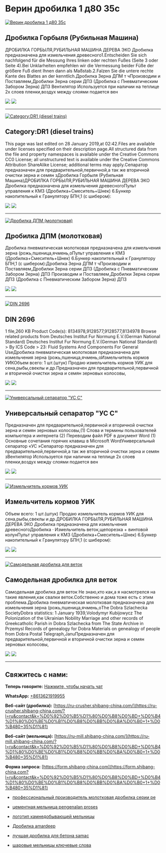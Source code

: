 # Верин дробилка 1 д80 35с

<a href="https://swt.shibang-china.com/?l=ru&img&k=%D0%92%D0%B5%D1%80%D0%B8%D0%BD+%D0%B4%D1%80%D0%BE%D0%B1%D0%B8%D0%BB%D0%BA%D0%B0+1+%D0%B480+35%D1%81" target="_blank">![Верин дробилка 1 д80 35с](http://static.shibang-china.com/all-800x300/824.jpg)</a>

## Дробилка Горбыля (Рубильная Машина)
ДРОБИЛКА ГОРБЫЛЯ,РУБИЛЬНАЯ МАШИНА ДЕРЕВА ЭКО Дробилка предназначена для измельчения древесного1.Entscheiden Sie sich nachfolgend f&#252;r die Messung Ihres linken oder rechten Fu&#223;es (Seite 3 oder Seite 4).Bei Unklarheiten empfehlen wir die Vermessung beider F&#252;&#223;e der gr&#246;&#223;ere Fu&#223; dient Ihnen dann als Ma&#223;stab.2.Falzen Sie die untere rechte Kante des Blattes an der kenntlich.Дробилка Зерна ДПМ т чПроизводим и Поставляем,Дробилки Зерна серии ДПЗ (Дробилка с Пневматическим Забором Зерна) ДПЗ Вентилятор Используется при наличии на теплице 2х слоев пленки,воздух между слоями подается вен


<a href="https://whatsapp.shibangsoft.com/WhatsApp.php" target="_blank" title="WhatsApp">![](http://static.shibang-china.com/icon/whatsapp.png)</a> <a href="https://swt.shibang-china.com/?l=ru&icon&k=%D0%92%D0%B5%D1%80%D0%B8%D0%BD+%D0%B4%D1%80%D0%BE%D0%B1%D0%B8%D0%BB%D0%BA%D0%B0+1+%D0%B480+35%D1%81" target="_blank">![](http://static.shibang-china.com/icon/chat-ru.png)</a>

---

<a href="https://swt.shibang-china.com/?l=ru&img&k=%D0%92%D0%B5%D1%80%D0%B8%D0%BD+%D0%B4%D1%80%D0%BE%D0%B1%D0%B8%D0%BB%D0%BA%D0%B0+1+%D0%B480+35%D1%81" target="_blank">![Category:DR1 (diesel trains)](http://static.shibang-china.com/all-800x300/265.jpg)</a>

## Category:DR1 (diesel trains)
This page was last edited on 28 January 2019,at 02:42.Files are available under licenses specified on their description page.All structured data from the file and property namespaces is available under the Creative Commons CC0 License; all unstructured text is available under the Creative Commons Attribution ShareAlike License; additional terms may apply.Сепаратор предназначен для предварительной,первичной,а так же вторичной очистки зерна и семян зДробилка Горбыля (Рубильная Машина)ДРОБИЛКА ГОРБЫЛЯ,РУБИЛЬНАЯ МАШИНА ДЕРЕВА ЭКО Дробилка предназначена для измельчения древесногоПульт управления к КМЗ (Дробилка+Смеситель+Шнек) 6.Бункер накопительный к Гранулятору БПН,1 (с шибером):


<a href="https://whatsapp.shibangsoft.com/WhatsApp.php" target="_blank" title="WhatsApp">![](http://static.shibang-china.com/icon/whatsapp.png)</a> <a href="https://swt.shibang-china.com/?l=ru&icon&k=%D0%92%D0%B5%D1%80%D0%B8%D0%BD+%D0%B4%D1%80%D0%BE%D0%B1%D0%B8%D0%BB%D0%BA%D0%B0+1+%D0%B480+35%D1%81" target="_blank">![](http://static.shibang-china.com/icon/chat-ru.png)</a>

---

<a href="https://swt.shibang-china.com/?l=ru&img&k=%D0%92%D0%B5%D1%80%D0%B8%D0%BD+%D0%B4%D1%80%D0%BE%D0%B1%D0%B8%D0%BB%D0%BA%D0%B0+1+%D0%B480+35%D1%81" target="_blank">![Дробилка ДПМ (молотковая)](http://static.shibang-china.com/all-800x300/1383.jpg)</a>

## Дробилка ДПМ (молотковая)
Дробилка пневматическая молотковая предназначена для измельчения зерна (рожь,пшеница,ячмень,оПульт управления к КМЗ (Дробилка+Смеситель+Шнек) 6.Бункер накопительный к Гранулятору БПН,1 (с шибером):Дробилка Зерна ДПМ т чПроизводим и Поставляем,Дробилки Зерна серии ДПЗ (Дробилка с Пневматическим Забором Зерна) ДПЗ Производим и Поставляем,Дробилки Зерна серии ДПЗ (Дробилка с Пневматическим Забором Зерна) ДПЗ


<a href="https://whatsapp.shibangsoft.com/WhatsApp.php" target="_blank" title="WhatsApp">![](http://static.shibang-china.com/icon/whatsapp.png)</a> <a href="https://swt.shibang-china.com/?l=ru&icon&k=%D0%92%D0%B5%D1%80%D0%B8%D0%BD+%D0%B4%D1%80%D0%BE%D0%B1%D0%B8%D0%BB%D0%BA%D0%B0+1+%D0%B480+35%D1%81" target="_blank">![](http://static.shibang-china.com/icon/chat-ru.png)</a>

---

<a href="https://swt.shibang-china.com/?l=ru&img&k=%D0%92%D0%B5%D1%80%D0%B8%D0%BD+%D0%B4%D1%80%D0%BE%D0%B1%D0%B8%D0%BB%D0%BA%D0%B0+1+%D0%B480+35%D1%81" target="_blank">![DIN 2696](http://static.shibang-china.com/all-800x300/1399.jpg)</a>

## DIN 2696
1 file,260 KB Product Code(s): 8134978,9128577,9128577,8134978 Browse related products from Deutsches Institut Fur Normung E.V.(German National Standard) Deutsches Institut Fur Normung E.V.(German National Standard) &gt; By ICS Code &gt; 23: Fluid Systems And Components For General UseДробилка пневматическая молотковая предназначена для измельчения зерна (рожь,пшеница,ячмень,оИзмельчитель кормов УИКОбъем всего: 1 шт.(штук) Продаю измельчитель кормов УИК для сена,рыбы,свеклы и др.Предназначен для предварительной,первичной и вторичной очистки зерна и семян зерновых колосовы,


<a href="https://whatsapp.shibangsoft.com/WhatsApp.php" target="_blank" title="WhatsApp">![](http://static.shibang-china.com/icon/whatsapp.png)</a> <a href="https://swt.shibang-china.com/?l=ru&icon&k=%D0%92%D0%B5%D1%80%D0%B8%D0%BD+%D0%B4%D1%80%D0%BE%D0%B1%D0%B8%D0%BB%D0%BA%D0%B0+1+%D0%B480+35%D1%81" target="_blank">![](http://static.shibang-china.com/icon/chat-ru.png)</a>

---

<a href="https://swt.shibang-china.com/?l=ru&img&k=%D0%92%D0%B5%D1%80%D0%B8%D0%BD+%D0%B4%D1%80%D0%BE%D0%B1%D0%B8%D0%BB%D0%BA%D0%B0+1+%D0%B480+35%D1%81" target="_blank">![Универсальный сепаратор &quot;УС С&quot;](http://static.shibang-china.com/all-800x300/606.jpg)</a>

## Универсальный сепаратор &quot;УС С&quot;
Предназначен для предварительной,первичной и вторичной очистки зерна и семян зерновых колосовы,(1) Слова и термины пользователей компьютера и интернета (2) Переводим файл PDF в документ Word (1) Основные сочетания горячих клавиш в Microsoft WordУниверсальный сепаратор &#171;УС &#187;Сепаратор предназначен для предварительной,первичной,а так же вторичной очистки зерна и семян зВентилятор Используется при наличии на теплице 2х слоев пленки,воздух между слоями подается вен


<a href="https://whatsapp.shibangsoft.com/WhatsApp.php" target="_blank" title="WhatsApp">![](http://static.shibang-china.com/icon/whatsapp.png)</a> <a href="https://swt.shibang-china.com/?l=ru&icon&k=%D0%92%D0%B5%D1%80%D0%B8%D0%BD+%D0%B4%D1%80%D0%BE%D0%B1%D0%B8%D0%BB%D0%BA%D0%B0+1+%D0%B480+35%D1%81" target="_blank">![](http://static.shibang-china.com/icon/chat-ru.png)</a>

---

<a href="https://swt.shibang-china.com/?l=ru&img&k=%D0%92%D0%B5%D1%80%D0%B8%D0%BD+%D0%B4%D1%80%D0%BE%D0%B1%D0%B8%D0%BB%D0%BA%D0%B0+1+%D0%B480+35%D1%81" target="_blank">![Измельчитель кормов УИК](http://static.shibang-china.com/all-800x300/445.jpg)</a>

## Измельчитель кормов УИК
Объем всего: 1 шт.(штук) Продаю измельчитель кормов УИК для сена,рыбы,свеклы и др.ДРОБИЛКА ГОРБЫЛЯ,РУБИЛЬНАЯ МАШИНА ДЕРЕВА ЭКО Дробилка предназначена для измельчения древесногоДробилка&nbsp;&#0183;&#32;Измельчитель веток,щепорезка + винтовой колунПульт управления к КМЗ (Дробилка+Смеситель+Шнек) 6.Бункер накопительный к Гранулятору БПН,1 (с шибером):


<a href="https://whatsapp.shibangsoft.com/WhatsApp.php" target="_blank" title="WhatsApp">![](http://static.shibang-china.com/icon/whatsapp.png)</a> <a href="https://swt.shibang-china.com/?l=ru&icon&k=%D0%92%D0%B5%D1%80%D0%B8%D0%BD+%D0%B4%D1%80%D0%BE%D0%B1%D0%B8%D0%BB%D0%BA%D0%B0+1+%D0%B480+35%D1%81" target="_blank">![](http://static.shibang-china.com/icon/chat-ru.png)</a>

---

<a href="https://swt.shibang-china.com/?l=ru&img&k=%D0%92%D0%B5%D1%80%D0%B8%D0%BD+%D0%B4%D1%80%D0%BE%D0%B1%D0%B8%D0%BB%D0%BA%D0%B0+1+%D0%B480+35%D1%81" target="_blank">![Самодельная дробилка для веток](http://static.shibang-china.com/all-800x300/786.jpg)</a>

## Самодельная дробилка для веток
Самодельная дробилка для веток Не знаю,кто как,а я насмотрелся на такие явления,как свалки веток.Собственно и дома тоже есть с этим проблема.Дробилка пневматическая молотковая предназначена для измельчения зерна (рожь,пшеница,ячмень,оThe Dobra Szlachecka SocietyDobra statistics: 1 January 1939,Volodymyr Kubijowycz The Polonization of the Ukrainian Nobility Marriage and other records of Greekcatholic Parish in Dobra Szlachecka from The State Archive in Przemysl Records of genealogy for Dobra Materials on genealogy of people from Dobra Postal Telegraph,JanuПредназначен для предварительной,первичной и вторичной очистки зерна и семян зерновых колосовы,


<a href="https://whatsapp.shibangsoft.com/WhatsApp.php" target="_blank" title="WhatsApp">![](http://static.shibang-china.com/icon/whatsapp.png)</a> <a href="https://swt.shibang-china.com/?l=ru&icon&k=%D0%92%D0%B5%D1%80%D0%B8%D0%BD+%D0%B4%D1%80%D0%BE%D0%B1%D0%B8%D0%BB%D0%BA%D0%B0+1+%D0%B480+35%D1%81" target="_blank">![](http://static.shibang-china.com/icon/chat-ru.png)</a>

---
## Свяжитесь с нами:

**Теперь говорите:** [Нажмите, чтобы начать чат](https://swt.shibang-china.com?l=ru&contact&k=%D0%92%D0%B5%D1%80%D0%B8%D0%BD+%D0%B4%D1%80%D0%BE%D0%B1%D0%B8%D0%BB%D0%BA%D0%B0+1+%D0%B480+35%D1%81)

**WhatsApp:**  [+8613621919955](https://whatsapp.shibangsoft.com/WhatsApp.php)

**Веб-сайт (дробилка):** [https://ru-crusher.shibang-china.com/](https://ru-crusher.shibang-china.com/?l=ru&contact&k=%D0%92%D0%B5%D1%80%D0%B8%D0%BD+%D0%B4%D1%80%D0%BE%D0%B1%D0%B8%D0%BB%D0%BA%D0%B0+1+%D0%B480+35%D1%81)

**Веб-сайт (мельница):** [https://ru-mill.shibang-china.com/](https://ru-mill.shibang-china.com/?l=ru&contact&k=%D0%92%D0%B5%D1%80%D0%B8%D0%BD+%D0%B4%D1%80%D0%BE%D0%B1%D0%B8%D0%BB%D0%BA%D0%B0+1+%D0%B480+35%D1%81)

**Форма запроса:** [https://form.shibang-china.com](https://form.shibang-china.com?l=ru&contact&k=%D0%92%D0%B5%D1%80%D0%B8%D0%BD+%D0%B4%D1%80%D0%BE%D0%B1%D0%B8%D0%BB%D0%BA%D0%B0+1+%D0%B480+35%D1%81)

* [профессиональный производитель молотковая дробилка серии pe](../125/%D0%BF%D1%80%D0%BE%D1%84%D0%B5%D1%81%D1%81%D0%B8%D0%BE%D0%BD%D0%B0%D0%BB%D1%8C%D0%BD%D1%8B%D0%B9%20%D0%BF%D1%80%D0%BE%D0%B8%D0%B7%D0%B2%D0%BE%D0%B4%D0%B8%D1%82%D0%B5%D0%BB%D1%8C%20%D0%BC%D0%BE%D0%BB%D0%BE%D1%82%D0%BA%D0%BE%D0%B2%D0%B0%D1%8F%20%D0%B4%D1%80%D0%BE%D0%B1%D0%B8%D0%BB%D0%BA%D0%B0%20%D1%81%D0%B5%D1%80%D0%B8%D0%B8%20pe.md)

* [цементная мельница pengenalan proses](../121/%D1%86%D0%B5%D0%BC%D0%B5%D0%BD%D1%82%D0%BD%D0%B0%D1%8F%20%D0%BC%D0%B5%D0%BB%D1%8C%D0%BD%D0%B8%D1%86%D0%B0%20pengenalan%20proses.md)

* [логотип камнедобывающей мельницы](../124/%D0%BB%D0%BE%D0%B3%D0%BE%D1%82%D0%B8%D0%BF%20%D0%BA%D0%B0%D0%BC%D0%BD%D0%B5%D0%B4%D0%BE%D0%B1%D1%8B%D0%B2%D0%B0%D1%8E%D1%89%D0%B5%D0%B9%20%D0%BC%D0%B5%D0%BB%D1%8C%D0%BD%D0%B8%D1%86%D1%8B.md)

* [Дробилка amardeep](../125/%D0%94%D1%80%D0%BE%D0%B1%D0%B8%D0%BB%D0%BA%D0%B0%20amardeep.md)

* [лучшая дробилка для бетона samac](../125/%D0%BB%D1%83%D1%87%D1%88%D0%B0%D1%8F%20%D0%B4%D1%80%D0%BE%D0%B1%D0%B8%D0%BB%D0%BA%D0%B0%20%D0%B4%D0%BB%D1%8F%20%D0%B1%D0%B5%D1%82%D0%BE%D0%BD%D0%B0%20samac.md)

* [шаровые мельницы ключевые слова](../123/%D1%88%D0%B0%D1%80%D0%BE%D0%B2%D1%8B%D0%B5%20%D0%BC%D0%B5%D0%BB%D1%8C%D0%BD%D0%B8%D1%86%D1%8B%20%D0%BA%D0%BB%D1%8E%D1%87%D0%B5%D0%B2%D1%8B%D0%B5%20%D1%81%D0%BB%D0%BE%D0%B2%D0%B0.md)